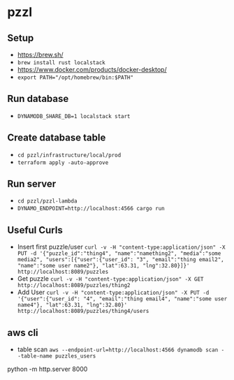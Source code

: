 # pzzl

## Setup
- https://brew.sh/
- `brew install rust localstack`
- https://www.docker.com/products/docker-desktop/
- `export PATH="/opt/homebrew/bin:$PATH"`

## Run database 
- `DYNAMODB_SHARE_DB=1 localstack start`

## Create database table
- `cd pzzl/infrastructure/local/prod`
- `terraform apply -auto-approve`

## Run server  
- `cd pzzl/pzzl-lambda` 
- `DYNAMO_ENDPOINT=http://localhost:4566 cargo run`

## Useful Curls
- Insert first puzzle/user `curl -v -H "content-type:application/json" -X PUT -d '{"puzzle_id":"thing4", "name":"namething2", "media":"some media2", "users":[{"user":{"user_id": "3", "email":"thing email2", "name":"some user name2"}, "lat":63.31, "lng":32.80}]}' http://localhost:8089/puzzles
`
- Get puzzle ` curl -v -H "content-type:application/json" -X GET http://localhost:8089/puzzles/thing2
` 
- Add User ` curl -v -H "content-type:application/json" -X PUT -d '{"user":{"user_id": "4", "email":"thing email4", "name":"some user name4"}, "lat":63.31, "lng":32.80}' http://localhost:8089/puzzles/thing4/users
`

## aws cli
- table scan `aws --endpoint-url=http://localhost:4566 dynamodb scan --table-name puzzles_users`


 python -m http.server 8000

